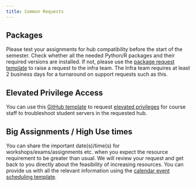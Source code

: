 ```yaml
---
title: Common Requests
---
```


## Packages

Please test your assignments for hub compatibility before the start of the semester. Check whether all the needed Python/R packages and their required versions are installed. If not, please use the [package request template](https://github.com/berkeley-dsep-infra/datahub/issues/new?assignees=felder%2Cbalajialg&labels=package-request&template=package_request.yml&title=Request+python+package+X+for+class+Y) to raise a request to the infra team.  The Infra team requires at least 2 business days for a turnaround on support requests such as this.

## Elevated Privilege Access

You can use this [GitHub template](https://github.com/berkeley-dsep-infra/datahub/issues/new?assignees=balajialg&labels=support&template=admin_request.yml) to request [elevated privileges](admin?highlight=admin) for course staff to troubleshoot student servers in the requested hub.

## Big Assignments / High Use times

You can share the important date(s)/time(s) for workshops/exams/assignments etc. when you expect the resource requirement to be greater than usual. We will review your request and get back to you directly about the feasibility of increasing resources. You can provide us with all the relevant information using the [calendar event scheduling template](https://github.com/berkeley-dsep-infra/datahub/issues/new?assignees=felder%2Cbalajialg&labels=support&template=resourcescheduler.yml&title=Increase+compute+resources+for+Course+XXX+between+specific+date%28s%29%2Ftime%28s%29).
